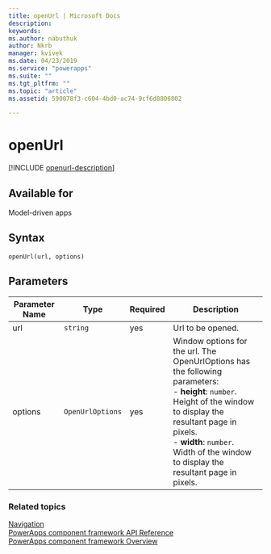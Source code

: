 ```yaml
---
title: openUrl | Microsoft Docs
description: 
keywords:
ms.author: nabuthuk
author: Nkrb
manager: kvivek
ms.date: 04/23/2019
ms.service: "powerapps"
ms.suite: ""
ms.tgt_pltfrm: ""
ms.topic: "article"
ms.assetid: 590078f3-c604-4bd0-ac74-9cf6d8806802

---
```


# openUrl

[!INCLUDE [openurl-description](includes/openurl-description.md)]

## Available for 

Model-driven apps

## Syntax

`openUrl(url, options)`

## Parameters

| Parameter Name|Type|Required|Description|
| ------------- |----|--------|-----------|
|url|`string`|yes|Url to be opened.|
|options|`OpenUrlOptions`|yes|Window options for the url. The OpenUrlOptions has the following parameters: <br/>- **height**: `number`. Height of the window to display the resultant page in pixels.<br/>- **width**: `number`. Width of the window to display the resultant page in pixels.|


### Related topics

[Navigation](../navigation.md)<br/>
[PowerApps component framework API Reference](../../reference/index.md)<br/>
[PowerApps component framework Overview](../../overview.md)